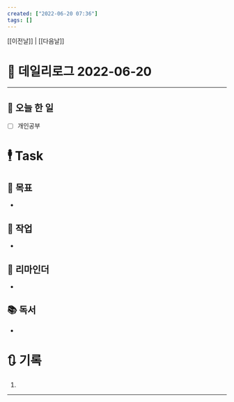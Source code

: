 ```yaml
---
created: ["2022-06-20 07:36"]
tags: []
---
```


[[이전날]] | [[다음날]]

# 📅 데일리로그  2022-06-20
---
## 🔷 오늘 한 일
- [ ] 개인공부


# 🕴 Task
## 🎯 목표
-
 
## 🚀 작업
-
 
## 📕 리마인더
-
 
## 📚 독서
-
 

# 🔃 기록
1. 
---

